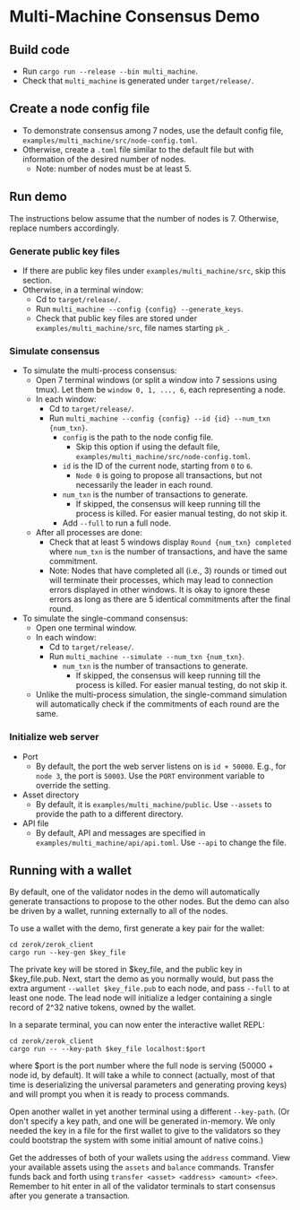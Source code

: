 # Multi-Machine Consensus Demo

## Build code
* Run `cargo run --release --bin multi_machine`.
* Check that `multi_machine` is generated under `target/release/`.

## Create a node config file
* To demonstrate consensus among 7 nodes, use the default config file, `examples/multi_machine/src/node-config.toml`.
* Otherwise, create a `.toml` file similar to the default file but with information of the desired number of nodes.
    * Note: number of nodes must be at least 5.

## Run demo
The instructions below assume that the number of nodes is 7. Otherwise, replace numbers accordingly.

### Generate public key files
* If there are public key files under `examples/multi_machine/src`, skip this section.
* Otherwise, in a terminal window:
    * Cd to `target/release/`.
    * Run `multi_machine --config {config} --generate_keys`.
    * Check that public key files are stored under `examples/multi_machine/src`, file names starting `pk_`.

### Simulate consensus
* To simulate the multi-process consensus:
    * Open 7 terminal windows (or split a window into 7 sessions using tmux). Let them be `window 0, 1, ..., 6`, each representing a node.
    * In each window:
        * Cd to `target/release/`.
        * Run `multi_machine --config {config} --id {id} --num_txn {num_txn}`.
            * `config` is the path to the node config file.
                * Skip this option if using the default file, `examples/multi_machine/src/node-config.toml`.
            * `id` is the ID of the current node, starting from `0` to `6`.
                * `Node 0` is going to propose all transactions, but not necessarily the leader in each round.
            * `num_txn` is the number of transactions to generate.
                * If skipped, the consensus will keep running till the process is killed. For easier manual testing, do not skip it.
            * Add `--full` to run a full node. 
    * After all processes are done:
        * Check that at least 5 windows display `Round {num_txn} completed` where `num_txn` is the number of transactions, and have the same commitment.
        * Note: Nodes that have completed all (i.e., 3) rounds or timed out will terminate their processes, which may lead to connection errors displayed in other windows. It is okay to ignore these errors as long as there are 5 identical commitments after the final round.
* To simulate the single-command consensus:
    * Open one terminal window.
    * In each window:
        * Cd to `target/release/`.
        * Run `multi_machine --simulate --num_txn {num_txn}`.
            * `num_txn` is the number of transactions to generate.
                * If skipped, the consensus will keep running till the process is killed. For easier manual testing, do not skip it.
    * Unlike the multi-process simulation, the single-command simulation will automatically check if the commitments of each round are the same.

### Initialize web server
* Port
    * By default, the port the web server listens on is `id + 50000`. E.g., for `node 3`, the port is `50003`. Use the `PORT` environment variable to override the setting.
* Asset directory
    * By default, it is `examples/multi_machine/public`. Use `--assets` to provide the path to a different directory.
* API file
    * By default, API and messages are specified in `examples/multi_machine/api/api.toml`. Use `--api` to change the file.

## Running with a wallet
By default, one of the validator nodes in the demo will automatically generate transactions to propose to the other nodes. But the demo can also be driven by a wallet,
running externally to all of the nodes.

To use a wallet with the demo, first generate a key pair for the wallet:
```
cd zerok/zerok_client
cargo run --key-gen $key_file
```
The private key will be stored in $key_file, and the public key in $key_file.pub. Next,
start the demo as you normally would, but pass the extra argument `--wallet $key_file.pub` to each node, and pass `--full` to at least one node. The lead node will initialize a ledger containing a single record of 2^32 native tokens, owned by the wallet.

In a separate terminal, you can now enter the interactive wallet REPL:
```
cd zerok/zerok_client
cargo run -- --key-path $key_file localhost:$port
```
where $port is the port number where the full node is serving (50000 + node id, by default). It will take a while to connect (actually, most of that time is deserializing the universal parameters and generating proving keys) and will prompt you when it is ready to process commands.

Open another wallet in yet another terminal using a different `--key-path`. (Or don't specify a key path, and one will be generated in-memory. We only needed the key in a file for the first wallet to give to the validators so they could bootstrap the system with some initial amount of native coins.)

Get the addresses of both of your wallets using the `address` command. View your available assets using the `assets` and `balance` commands. Transfer funds back and forth using `transfer <asset> <address> <amount> <fee>`. Remember to hit enter in all of the validator terminals to start consensus after you generate a transaction.
